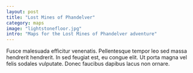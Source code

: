 ```yaml
---
layout: post
title: "Lost Mines of Phandelver"
category: maps
image: "lightstonefloor.jpg"
intro: "Maps for the Lost Mines of Phandelver adventure"
---
```

Fusce malesuada efficitur venenatis. Pellentesque tempor leo sed massa hendrerit hendrerit. In sed
feugiat est, eu congue elit. Ut porta magna vel felis sodales vulputate. Donec faucibus dapibus lacus
non ornare.
